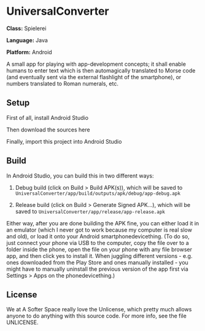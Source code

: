 # UniversalConverter

**Class:** Spielerei

**Language:** Java

**Platform:** Android

A small app for playing with app-development concepts; it shall enable humans to enter text which is then automagically translated to Morse code (and eventually sent via the external flashlight of the smartphone), or numbers translated to Roman numerals, etc.

## Setup

First of all, install Android Studio

Then download the sources here

Finally, import this project into Android Studio

## Build

In Android Studio, you can build this in two different ways:

1. Debug build (click on Build > Build APK(s)), which will be saved to
```UniversalConverter/app/build/outputs/apk/debug/app-debug.apk```

2. Release build (click on Build > Generate Signed APK...), which will be saved to
```UniversalConverter/app/release/app-release.apk```

Either way, after you are done building the APK fine, you can either load it in an emulator (which I never got to work because my computer is real slow and old), or load it onto your Android smartphonedevicething. (To do so, just connect your phone via USB to the computer, copy the file over to a folder inside the phone, open the file on your phone with any file browser app, and then click yes to install it. When juggling different versions - e.g. ones downloaded from the Play Store and ones manually installed - you might have to manually uninstall the previous version of the app first via Settings > Apps on the phonedevicething.)

## License

We at A Softer Space really love the Unlicense, which pretty much allows anyone to do anything with this source code.
For more info, see the file UNLICENSE.